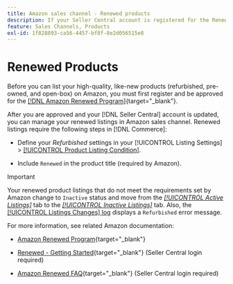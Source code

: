 ```yaml
---
title: Amazon sales channel - Renewed products
description: If your Seller Central account is registered for the Renewed Program,  you can manage your renewed listings in Amazon Sales Channel.
feature: Sales Channels, Products
exl-id: 1f828893-ca56-4457-bf8f-8e2d056515e8
---
```

# Renewed Products

Before you can list your high-quality, like-new products (refurbished, pre-owned, and open-box) on Amazon, you must first register and be approved for the [[!DNL Amazon Renewed Program]](https://sell.amazon.com/programs/renewed.html){target="_blank"}.

After you are approved and your [!DNL Seller Central] account is updated, you can manage your renewed listings in Amazon sales channel. Renewed listings require the following steps in [!DNL Commerce]:

- Define your _Refurbished_ settings in your [!UICONTROL Listing Settings] > [[!UICONTROL Product Listing Condition]](./product-listing-condition.md).

- Include `Renewed` in the product title (required by Amazon).

>[!IMPORTANT]
>
>Your renewed product listings that do not meet the requirements set by Amazon change to `Inactive` status and move from the *[[!UICONTROL Active Listings]](./active-listings.md)* tab to the *[[!UICONTROL Inactive Listings]](./inactive-listings.md)* tab. Also, the [[!UICONTROL Listings Changes] log](./listing-changes-log.md) displays a `Refurbished` error message.

For more information, see related Amazon documentation:

- [Amazon Renewed Program](https://sell.amazon.com/programs/renewed.html){target="_blank"}

- [Renewed - Getting Started](https://sellercentral.amazon.com/gp/help/help.html/?itemID=201648580){target="_blank"} (Seller Central login required)

- [Amazon Renewed FAQ](https://sellercentral.amazon.com/gp/help/help.html?itemID=202190060){target="_blank"} (Seller Central login required)
